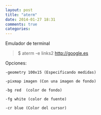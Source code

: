 ```yaml
---
layout: post
title: "aterm"
date: 2014-01-27 18:31
comments: true
categories: 
---
```

Emulador de terminal 

>$ aterm -e links2 http://google.es 

Opciones: 

	-geometry 100x15 (Especificando medidas) 

	-pixmap imagen (Con una imagen de fondo) 

	-bg red  (color de fondo) 

	-fg white (color de fuente) 

	-cr blue (Color del cursor) 

